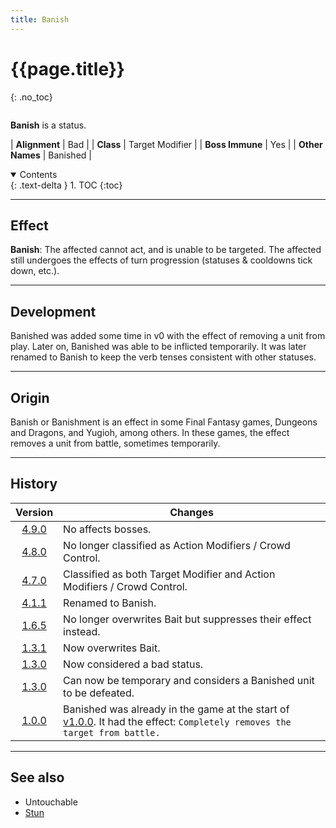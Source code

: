 ```yaml
---
title: Banish
---
```


# {{page.title}}
{: .no_toc}

<div class="row">
<div class="column content" markdown="1">

**Banish** is a status.

| **Alignment** | Bad |
| **Class** | Target Modifier |
| **Boss Immune** | Yes |
| **Other Names** | Banished |

</div>
<div class="column toc" markdown="1">
<details open markdown="block">
<summary>
Contents
</summary>
{: .text-delta }
1. TOC
{:toc}
</details>
</div>
</div> 

---

## Effect

**Banish**: The affected cannot act, and is unable to be targeted. The affected still undergoes the effects of turn progression (statuses & cooldowns tick down, etc.).

---

## Development

Banished was added some time in v0 with the effect of removing a unit from play. Later on, Banished was able to be inflicted temporarily. It was later renamed to Banish to keep the verb tenses consistent with other statuses.

---

## Origin

Banish or Banishment is an effect in some Final Fantasy games, Dungeons and Dragons, and Yugioh, among others. In these games, the effect removes a unit from battle, sometimes temporarily.

---

## History

| Version | Changes |
| :---: | --- |
| [4.9.0](v4#v4.9.0) | No affects bosses. |
| [4.8.0](v4#v4.8.0) | No longer classified as Action Modifiers / Crowd Control. |
| [4.7.0](v4#v4.7.0) | Classified as both Target Modifier and Action Modifiers / Crowd Control. |
| [4.1.1](v4#v4.1.1) | Renamed to Banish. |
| [1.6.5](v1#v1.6.5) | No longer overwrites Bait but suppresses their effect instead. |
| [1.3.1](v1#v1.3.1) | Now overwrites Bait. |
| [1.3.0](v1#v1.3.0) | Now considered a bad status. |
| [1.3.0](v1#v1.3.0) | Can now be temporary and considers a Banished unit to be defeated. |
| [1.0.0](v1#v1.0.0) | Banished was already in the game at the start of [v1.0.0](v1#v1.0.0). It had the effect: `Completely removes the target from battle.` |

---

## See also

- Untouchable
- [Stun](stun)